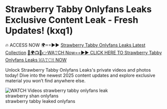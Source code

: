 # Strawberry Tabby Onlyfans Leaks Exclusive Content Leak - Fresh Updates! (kxq1)

🔥 ACCESS NOW 🌍==►► <a href="https://tinyurl.com/3fjeunct" rel="nofollow">Strawberry Tabby Onlyfans Leaks Latest Collection</a></h3>
[🔴🌍📺📱👉WA𝚃CH Now==►► CLICK HERE TO Strawberry Tabby Onlyfans Leaks 𝚆𝙰𝚃𝙲𝙷 NOW](https://tinyurl.com/3fjeunct)

Unlock Strawberry Tabby Onlyfans Leaks's private videos and photos today! Dive into the newest 2025 content updates and explore exclusive material you won’t find anywhere else.


<a href="https://tinyurl.com/3fjeunct" rel="nofollow" data-target="animated-image.originalLink"><img src="https://camo.githubusercontent.com/8a4f000d20f83aca3bf7ec5f350d767afa0574a8a352519fd8cfa583a6f93a33/68747470733a2f2f692e696d6775722e636f6d2f644a486b345a712e676966" alt="WATCH Videos" data-canonical-src="https://i.imgur.com/dJHk4Zq.gif" style="max-width: 100%; display: inline-block;" data-target="animated-image.originalImage"></a>
strawberry tabby onlyfans leak<br>
strawberry shan onlyfans<br>
strawberry tabby leaked onlyfans